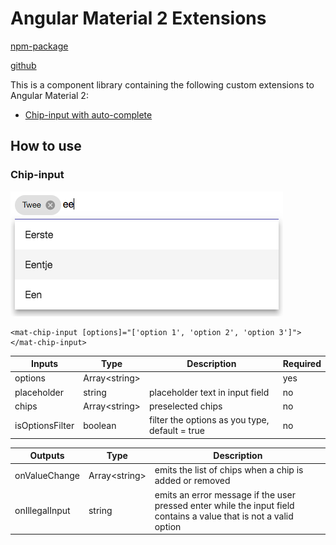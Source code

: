 # Angular Material 2 Extensions
[npm-package](https://www.npmjs.com/package/material2-extensions)

[github](https://github.com/sandervalstar/material2-extensions)

This is a component library containing the following custom extensions to Angular Material 2:

* [Chip-input with auto-complete](#chip-input)


## How to use
### Chip-input
![](https://raw.githubusercontent.com/sandervalstar/material2-extensions/master/images/chip-input.png "Chip Input")
```angular2html
<mat-chip-input [options]="['option 1', 'option 2', 'option 3']"></mat-chip-input>
```

| Inputs          | Type           | Description                                    | Required |
|-----------------|----------------|------------------------------------------------|----------|
| options         | Array\<string> |                                                | yes      |
| placeholder     | string         | placeholder text in input field                | no       |
| chips           | Array\<string> | preselected chips                              | no       |
| isOptionsFilter | boolean        | filter the options as you type, default = true | no       |

| Outputs        | Type           | Description                                                                                                        |
|----------------|----------------|--------------------------------------------------------------------------------------------------------------------|
| onValueChange  | Array\<string> | emits the list of chips when a chip is added or removed                                                            |
| onIllegalInput | string         | emits an error message if the user pressed enter while the input field contains a value that is not a valid option |
